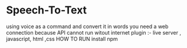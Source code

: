 # Speech-To-Text
using voice as a command and convert it in words
you need a web connection because API cannot run witout internet 
plugin :- live server , javascript, html ,css 
HOW TO RUN 
install npm 

